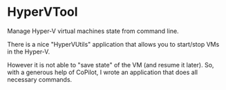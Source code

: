 # HyperVTool
Manage Hyper-V virtual machines state from command line.

There is a nice "HyperVUtils" application that allows you to start/stop VMs in the Hyper-V.

However it is not able to "save state" of the VM (and resume it later). So, with a generous help of CoPilot, I wrote an application that does all necessary commands.
